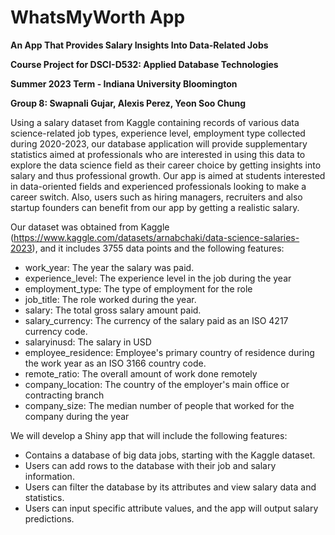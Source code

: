 # WhatsMyWorth App
**An App That Provides Salary Insights Into Data-Related Jobs**

**Course Project for DSCI-D532: Applied Database Technologies**

**Summer 2023 Term - Indiana University Bloomington**

**Group 8: Swapnali Gujar, Alexis Perez, Yeon Soo Chung**

Using a salary dataset from Kaggle containing records of various data science-related job types, experience level, employment type collected during 2020-2023, our database application will provide supplementary statistics aimed at professionals who are interested in using this data to explore the data science field as their career choice by getting insights into salary and thus professional growth. Our app is aimed at students interested in data-oriented fields and experienced professionals looking to make a career switch. Also, users such as hiring managers, recruiters and also startup founders can benefit from our app by getting a realistic salary.

Our dataset was obtained from Kaggle (https://www.kaggle.com/datasets/arnabchaki/data-science-salaries-2023), and it includes 3755 data points and the following features:

+ work_year: The year the salary was paid.
+ experience_level: The experience level in the job during the year
+ employment_type: The type of employment for the role
+ job_title: The role worked during the year.
+ salary: The total gross salary amount paid.
+ salary_currency: The currency of the salary paid as an ISO 4217 currency code.
+ salaryinusd: The salary in USD
+ employee_residence: Employee's primary country of residence during the work year as an ISO 3166 country code.
+ remote_ratio: The overall amount of work done remotely
+ company_location: The country of the employer's main office or contracting branch
+ company_size: The median number of people that worked for the company during the year

We will develop a Shiny app that will include the following features:

+ Contains a database of big data jobs, starting with the Kaggle dataset.
+ Users can add rows to the database with their job and salary information.
+ Users can filter the database by its attributes and view salary data and statistics.
+ Users can input specific attribute values, and the app will output salary predictions.
